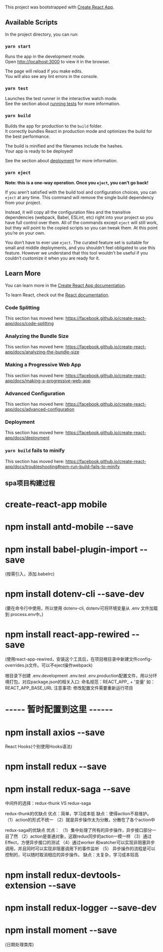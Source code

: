 This project was bootstrapped with [Create React App](https://github.com/facebook/create-react-app).

## Available Scripts

In the project directory, you can run:

### `yarn start`

Runs the app in the development mode.<br />
Open [http://localhost:3000](http://localhost:3000) to view it in the browser.

The page will reload if you make edits.<br />
You will also see any lint errors in the console.

### `yarn test`

Launches the test runner in the interactive watch mode.<br />
See the section about [running tests](https://facebook.github.io/create-react-app/docs/running-tests) for more information.

### `yarn build`

Builds the app for production to the `build` folder.<br />
It correctly bundles React in production mode and optimizes the build for the best performance.

The build is minified and the filenames include the hashes.<br />
Your app is ready to be deployed!

See the section about [deployment](https://facebook.github.io/create-react-app/docs/deployment) for more information.

### `yarn eject`

**Note: this is a one-way operation. Once you `eject`, you can’t go back!**

If you aren’t satisfied with the build tool and configuration choices, you can `eject` at any time. This command will remove the single build dependency from your project.

Instead, it will copy all the configuration files and the transitive dependencies (webpack, Babel, ESLint, etc) right into your project so you have full control over them. All of the commands except `eject` will still work, but they will point to the copied scripts so you can tweak them. At this point you’re on your own.

You don’t have to ever use `eject`. The curated feature set is suitable for small and middle deployments, and you shouldn’t feel obligated to use this feature. However we understand that this tool wouldn’t be useful if you couldn’t customize it when you are ready for it.

## Learn More

You can learn more in the [Create React App documentation](https://facebook.github.io/create-react-app/docs/getting-started).

To learn React, check out the [React documentation](https://reactjs.org/).

### Code Splitting

This section has moved here: https://facebook.github.io/create-react-app/docs/code-splitting

### Analyzing the Bundle Size

This section has moved here: https://facebook.github.io/create-react-app/docs/analyzing-the-bundle-size

### Making a Progressive Web App

This section has moved here: https://facebook.github.io/create-react-app/docs/making-a-progressive-web-app

### Advanced Configuration

This section has moved here: https://facebook.github.io/create-react-app/docs/advanced-configuration

### Deployment

This section has moved here: https://facebook.github.io/create-react-app/docs/deployment

### `yarn build` fails to minify

This section has moved here: https://facebook.github.io/create-react-app/docs/troubleshooting#npm-run-build-fails-to-minify


## spa项目构建过程

# create-react-app mobile

# npm install antd-mobile --save

# npm install babel-plugin-import --save
(按需引入，添加.babelrc)

# npm install dotenv-cli --save-dev
(要在命令行中使用，所以使用 dotenv-cli, dotenv可将环境变量从 .env 文件加载到 process.env中。)

# npm install react-app-rewired --save
(使用react-app-rewired，安装这个工具后，在项目根目录中新建文件config-overrides.js文件。可以不eject操作webpack)

根目录下创建 .env.development .env.test .env.production配置文件，用以分环境打包，对应package.json的相关入口:
命名规范：REACT_APP_ + '变量' 如：REACT_APP_BASE_URL
注意事项: 修改配置文件需要重新运行项目

# ----- 暂时配置到这里 ------

# npm install axios --save

React Hooks(个别使用Hooks语法) 

# npm install redux --save

# npm install redux-saga --save

中间件的选择：redux-thunk VS redux-saga

redux-thunk的优缺点
优点：简单，学习成本低
缺点：使得action不易维护。
（1）action的形式不统一
（2）就是异步操作太为分散，分散在了各个action中

redux-saga的优缺点
优点：
（1）集中处理了所有的异步操作，异步接口部分一目了然
（2）action是普通对象，这跟redux同步的action一模一样
（3）通过Effect，方便异步接口的测试
（4）通过worker 和watcher可以实现非阻塞异步调用，并且同时可以实现非阻塞调用下的事件监听
（5） 异步操作的流程是可以控制的，可以随时取消相应的异步操作。
缺点：太复杂，学习成本较高

# npm install redux-devtools-extension --save

# npm install redux-logger --save-dev 

# npm install moment --save
(日期处理类库)
